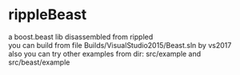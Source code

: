 # rippleBeast
a boost.beast lib disassembled from rippled <br>
you can build from file Builds/VisualStudio2015/Beast.sln by vs2017<br>
also you can try other examples from dir: src/example and src/beast/example<br>




